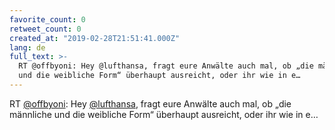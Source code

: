```yaml
---
favorite_count: 0
retweet_count: 0
created_at: "2019-02-28T21:51:41.000Z"
lang: de
full_text: >-
  RT @offbyoni: Hey @lufthansa, fragt eure Anwälte auch mal, ob „die männliche
  und die weibliche Form“ überhaupt ausreicht, oder ihr wie in e…
---
```


RT [@offbyoni](https://twitter.com/offbyoni): Hey
[@lufthansa](https://twitter.com/lufthansa), fragt eure Anwälte auch mal, ob
„die männliche und die weibliche Form“ überhaupt ausreicht, oder ihr wie in e…
